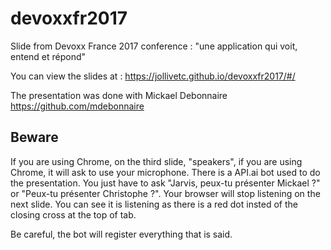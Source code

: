 # devoxxfr2017
Slide from Devoxx France 2017 conference : "une application qui voit, entend et répond"

You can view the slides at : https://jollivetc.github.io/devoxxfr2017/#/

The presentation was done with Mickael Debonnaire https://github.com/mdebonnaire

## Beware

If you are using Chrome, on the third slide, "speakers", if you are using Chrome, it will ask to use your microphone. There is a API.ai bot used to do the presentation.
You just have to ask "Jarvis, peux-tu présenter Mickael ?" or "Peux-tu présenter Christophe ?".
Your browser will stop listening on the next slide.
You can see it is listening as there is a red dot insted of the closing cross at the top of tab.

Be careful, the bot will register everything that is said.
